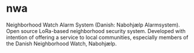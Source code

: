 # nwa
Neighborhood Watch Alarm System (Danish: Nabohjælp Alarmsystem). 
Open source LoRa-based neighborhood security system. 
Developed with intention of offering a service to local communities, especially members of the Danish Neighborhood Watch, Nabohjælp.
